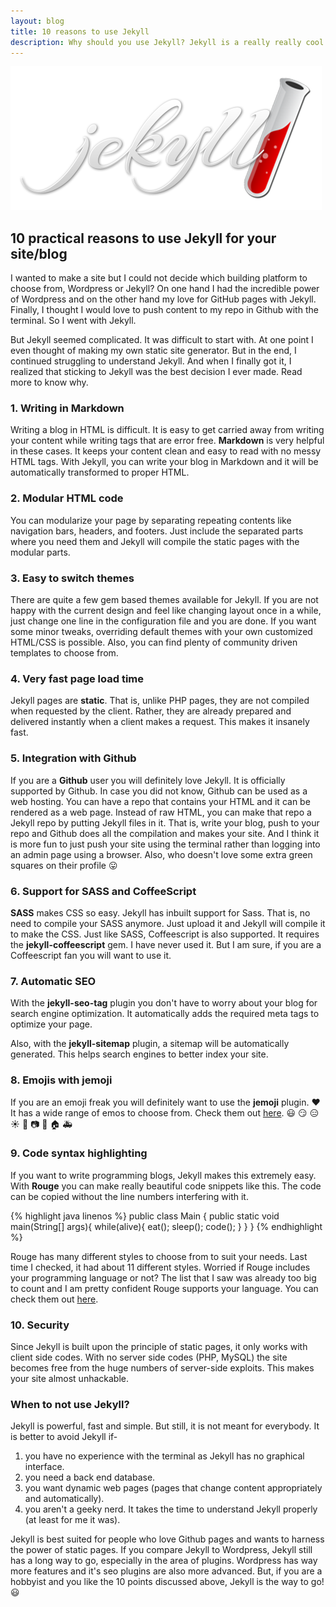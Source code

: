 ```yaml
---
layout: blog
title: 10 reasons to use Jekyll
description: Why should you use Jekyll? Jekyll is a really really cool blog management system. Read more to find out why you should use it and why not.
---
```


<img class="pic" alt="Jekyll logo" src="/img/blog/jekyll.png">

## 10 practical reasons to use Jekyll for your site/blog

I wanted to make a site but I could not decide which building platform to choose from, Wordpress or Jekyll? On one hand I had the incredible power of Wordpress and on the other hand my love for GitHub pages with Jekyll. Finally, I thought I would love to push content to my repo in Github with the terminal. So I went with Jekyll.

But Jekyll seemed complicated. It was difficult to start with. At one point I even thought of making my own static site generator. But in the end, I continued struggling to understand Jekyll. And when I finally got it, I realized that sticking to Jekyll was the best decision I ever made. Read more to know why.

### 1. Writing in Markdown

Writing a blog in HTML is difficult. It is easy to get carried away from writing your content while writing tags that are error free. **Markdown** is very helpful in these cases. It keeps your content clean and easy to read with no messy HTML tags. With Jekyll, you can write your blog in Markdown and it will be automatically transformed to proper HTML.

### 2. Modular HTML code

You can modularize your page by separating repeating contents like navigation bars, headers, and footers. Just include the separated parts where you need them and Jekyll will compile the static pages with the modular parts.

### 3. Easy to switch themes

There are quite a few gem based themes available for Jekyll. If you are not happy with the current design and feel like changing layout once in a while, just change one line in the configuration file and you are done. If you want some minor tweaks, overriding default themes with your own customized HTML/CSS is possible. Also, you can find plenty of community driven templates to choose from.

### 4. Very fast page load time

Jekyll pages are **static**. That is, unlike PHP pages, they are not compiled when requested by the client. Rather, they are already prepared and delivered instantly when a client makes a request. This makes it insanely fast.

### 5. Integration with Github

If you are a **Github** user you will definitely love Jekyll. It is officially supported by Github. In case you did not know, Github can be used as a web hosting. You can have a repo that contains your HTML and it can be rendered as a web page. Instead of raw HTML, you can make that repo a Jekyll repo by putting Jekyll files in it. That is, write your blog, push to your repo and Github does all the compilation and makes your site. And I think it is more fun to just push your site using the terminal rather than logging into an admin page using a browser. Also, who doesn't love some extra green squares on their profile :stuck_out_tongue:

### 6. Support for SASS and CoffeeScript

**SASS** makes CSS so easy. Jekyll has inbuilt support for Sass. That is, no need to compile your SASS anymore. Just upload it and Jekyll will compile it to make the CSS. Just like SASS, Coffeescript is also supported. It requires the **jekyll-coffeescript** gem. I have never used it. But I am sure, if you are a Coffeescript fan you will want to use it.

### 7. Automatic SEO

With the **jekyll-seo-tag** plugin you don't have to worry about your blog for search engine optimization. It automatically adds the required meta tags to optimize your page.

Also, with the **jekyll-sitemap** plugin, a sitemap will be automatically generated. This helps search engines to better index your site.

### 8. Emojis with jemoji

If you are an emoji freak you will definitely want to use the **jemoji** plugin. :heart: It has a wide range of emos to choose from. Check them out [here](https://www.webpagefx.com/tools/emoji-cheat-sheet/). :smiley: :smirk: :expressionless: :sunny: :gem: :camera: :musical_keyboard: :house: :ambulance:

### 9. Code syntax highlighting

If you want to write programming blogs, Jekyll makes this extremely easy. With **Rouge** you can make really beautiful code snippets like this. The code can be copied without the line numbers interfering with it.

{% highlight java linenos %}
public class Main {
    public static void main(String[] args){
        while(alive){
            eat();
            sleep();
            code();
        }
    }
}
{% endhighlight %}

Rouge has many different styles to choose from to suit your needs. Last time I checked, it had about 11 different styles. Worried if Rouge includes your programming language or not? The list that I saw was already too big to count and I am pretty confident Rouge supports your language. You can check them out [here](https://github.com/jneen/rouge/wiki/List-of-supported-languages-and-lexers).

### 10. Security
Since Jekyll is built upon the principle of static pages, it only works with client side codes. With no server side codes (PHP, MySQL) the site becomes free from the huge numbers of server-side exploits. This makes your site almost unhackable.

### When to not use Jekyll?

Jekyll is powerful, fast and simple. But still, it is not meant for everybody. It is better to avoid Jekyll if-
1. you have no experience with the terminal as Jekyll has no graphical interface.
2. you need a back end database.
3. you want dynamic web pages (pages that change content appropriately and automatically).
4. you aren't a geeky nerd. It takes the time to understand Jekyll properly (at least for me it was).

Jekyll is best suited for people who love Github pages and wants to harness the power of static pages. If you compare Jekyll to Wordpress, Jekyll still has a long way to go, especially in the area of plugins. Wordpress has way more features and it's seo plugins are also more advanced. But, if you are a hobbyist and you like the 10 points discussed above, Jekyll is the way to go! :smiley:

